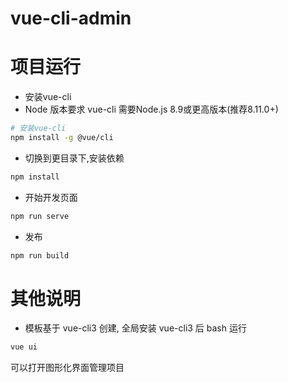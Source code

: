 # vue-cli-admin

# 项目运行

- 安装vue-cli
- Node 版本要求
    vue-cli 需要Node.js 8.9或更高版本(推荐8.11.0+)

```bash
# 安装vue-cli
npm install -g @vue/cli
```

- 切换到更目录下,安装依赖
```bash
npm install
```

- 开始开发页面

```bash
npm run serve
```

- 发布
```bash
npm run build
```

# 其他说明

-   模板基于 vue-cli3 创建, 全局安装 vue-cli3 后 bash 运行

```bash
vue ui
```

可以打开图形化界面管理项目